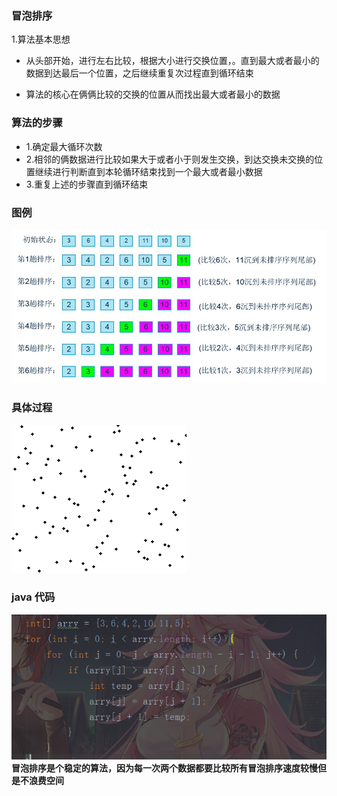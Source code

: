 ### 冒泡排序
1.算法基本思想
  - 从头部开始，进行左右比较，根据大小进行交换位置，。直到最大或者最小的数据到达最后一个位置，之后继续重复次过程直到循环结束  
 
  - 算法的核心在俩俩比较的交换的位置从而找出最大或者最小的数据  
  ### 算法的步骤
  - 1.确定最大循环次数
  - 2.相邻的俩数据进行比较如果大于或者小于则发生交换，到达交换未交换的位置继续进行判断直到本轮循环结束找到一个最大或者最小数据  
  - 3.重复上述的步骤直到循环结束
 ### 图例
  ![text](https://github.com/Seele-ovo/yuelei.github/blob/master/IMG/20160316103848750.jpg)
### 具体过程 
  ![text](https://github.com/Seele-ovo/yuelei.github/blob/master/IMG/Bubble_sort_animation.gif)  
### java 代码
  ![text](https://github.com/Seele-ovo/yuelei.github/blob/master/IMG/2020314.PNG)  
**冒泡排序是个稳定的算法，因为每一次两个数据都要比较所有冒泡排序速度较慢但是不浪费空间**
